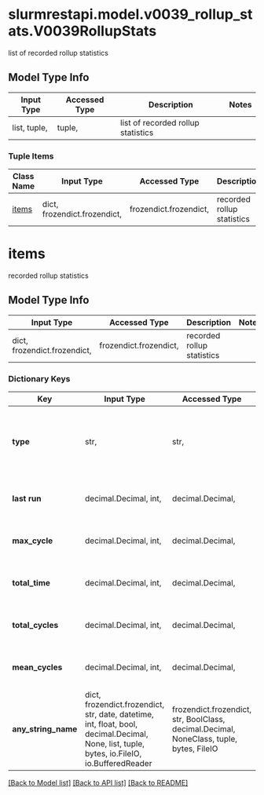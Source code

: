 # slurmrestapi.model.v0039_rollup_stats.V0039RollupStats

list of recorded rollup statistics

## Model Type Info
Input Type | Accessed Type | Description | Notes
------------ | ------------- | ------------- | -------------
list, tuple,  | tuple,  | list of recorded rollup statistics | 

### Tuple Items
Class Name | Input Type | Accessed Type | Description | Notes
------------- | ------------- | ------------- | ------------- | -------------
[items](#items) | dict, frozendict.frozendict,  | frozendict.frozendict,  | recorded rollup statistics | 

# items

recorded rollup statistics

## Model Type Info
Input Type | Accessed Type | Description | Notes
------------ | ------------- | ------------- | -------------
dict, frozendict.frozendict,  | frozendict.frozendict,  | recorded rollup statistics | 

### Dictionary Keys
Key | Input Type | Accessed Type | Description | Notes
------------ | ------------- | ------------- | ------------- | -------------
**type** | str,  | str,  | type | [optional] must be one of ["internal", "user", "unknown", ] 
**last run** | decimal.Decimal, int,  | decimal.Decimal,  | Last time rollup ran (UNIX timestamp) | [optional] value must be a 32 bit integer
**max_cycle** | decimal.Decimal, int,  | decimal.Decimal,  | longest rollup time (seconds) | [optional] value must be a 64 bit integer
**total_time** | decimal.Decimal, int,  | decimal.Decimal,  | total time spent doing rollups (seconds) | [optional] value must be a 64 bit integer
**total_cycles** | decimal.Decimal, int,  | decimal.Decimal,  | number of rollups since last_run | [optional] value must be a 64 bit integer
**mean_cycles** | decimal.Decimal, int,  | decimal.Decimal,  | average time for rollup (seconds) | [optional] value must be a 64 bit integer
**any_string_name** | dict, frozendict.frozendict, str, date, datetime, int, float, bool, decimal.Decimal, None, list, tuple, bytes, io.FileIO, io.BufferedReader | frozendict.frozendict, str, BoolClass, decimal.Decimal, NoneClass, tuple, bytes, FileIO | any string name can be used but the value must be the correct type | [optional]

[[Back to Model list]](../../README.md#documentation-for-models) [[Back to API list]](../../README.md#documentation-for-api-endpoints) [[Back to README]](../../README.md)

